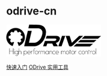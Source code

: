 # odrive-cn

<img src="./docs/images/logo.png" width="50%">

[快速入门](/docs/001_getting-started_cn.md)
[ODrive 实用工具](/docs/002_odrive-tool_cn.md)